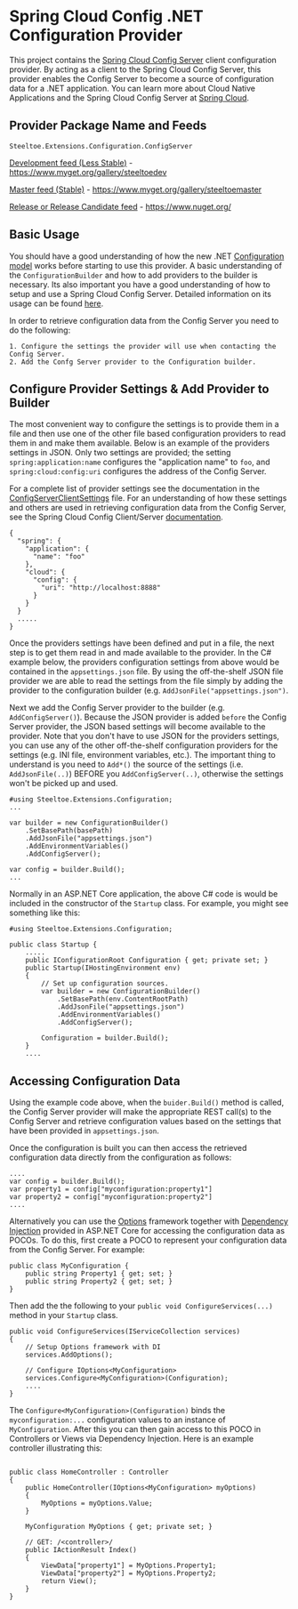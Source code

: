 # Spring Cloud Config .NET Configuration Provider

This project contains the [Spring Cloud Config Server](http://projects.spring.io/spring-cloud/docs/1.0.3/spring-cloud.html#_spring_cloud_config) client configuration provider.  By acting as a client to the Spring Cloud Config Server, this provider enables the Config Server to become a source of configuration data for a .NET application.  You can learn more about Cloud Native Applications and the Spring Cloud Config Server at [Spring Cloud](http://projects.spring.io/spring-cloud/docs/1.0.3/spring-cloud.html).

## Provider Package Name and Feeds

`Steeltoe.Extensions.Configuration.ConfigServer`

[Development feed (Less Stable)](https://www.myget.org/gallery/steeltoedev) - https://www.myget.org/gallery/steeltoedev

[Master feed (Stable)](https://www.myget.org/gallery/steeltoemaster) - https://www.myget.org/gallery/steeltoemaster

[Release or Release Candidate feed](https://www.nuget.org/) - https://www.nuget.org/

## Basic Usage
You should have a good understanding of how the new .NET [Configuration model](http://docs.asp.net/en/latest/fundamentals/configuration.html) works before starting to use this provider. A basic understanding of the `ConfigurationBuilder` and how to add providers to the builder is necessary. Its also important you have a good understanding of how to setup and use a Spring Cloud Config Server.  Detailed information on its usage can be found [here](http://projects.spring.io/spring-cloud/docs/1.0.3/spring-cloud.html#_spring_cloud_config_server).

In order to retrieve configuration data from the Config Server you need to do the following:
```
1. Configure the settings the provider will use when contacting the Config Server.  
2. Add the Confg Server provider to the Configuration builder.
``` 
## Configure Provider Settings & Add Provider to Builder
The most convenient way to configure the settings is to provide them in a file and then use one of the other file based configuration providers to read them in and make them available.  Below is an example of the providers settings in JSON. Only two settings are provided; the setting `spring:application:name` configures the "application name" to `foo`, and `spring:cloud:config:uri` configures the address of the Config Server.  

For a complete list of provider settings see the documentation in the [ConfigServerClientSettings](https://github.com/SteeltoeOSS/Configuration/blob/master/src/Steeltoe.Extensions.Configuration.ConfigServer/ConfigServerClientSettings.cs) file. For an understanding of how these settings and others are used in retrieving configuration data from the Config Server, see the Spring Cloud Config Client/Server [documentation](http://projects.spring.io/spring-cloud/docs/1.0.3/spring-cloud.html#_spring_cloud_config). 
```
{
  "spring": {
    "application": {
      "name": "foo"
    },
    "cloud": {
      "config": {
        "uri": "http://localhost:8888"
      }
    }
  }
  .....
}
```
Once the providers settings have been defined and put in a file, the next step is to get them read in and made available to the provider. In the C# example below, the providers configuration settings from above would be contained in the `appsettings.json` file.  By using the off-the-shelf JSON file provider we are able to read the settings from the file simply by adding the provider to the configuration builder (e.g. `AddJsonFile("appsettings.json")`.  

Next we add the Config Server provider to the builder (e.g. `AddConfigServer()`). Because the JSON provider is added `before` the Config Server provider, the JSON based settings will become available to the provider.  Note that you don't have to use JSON for the providers settings, you can use any of the other off-the-shelf configuration providers for the settings (e.g. INI file, environment variables, etc.).  The important thing to understand is you need to `Add*()` the source of the settings (i.e. `AddJsonFile(..)`) BEFORE you `AddConfigServer(..)`,  otherwise the settings won't be picked up and used.
```
#using Steeltoe.Extensions.Configuration;
...

var builder = new ConfigurationBuilder()
    .SetBasePath(basePath)
    .AddJsonFile("appsettings.json")
    .AddEnvironmentVariables()                   
    .AddConfigServer();
          
var config = builder.Build();
...
```
Normally in an ASP.NET Core application, the above C# code is would be included in the constructor of the `Startup` class. For example, you might see something like this:
```
#using Steeltoe.Extensions.Configuration;

public class Startup {
    .....
    public IConfigurationRoot Configuration { get; private set; }
    public Startup(IHostingEnvironment env)
    {
        // Set up configuration sources.
        var builder = new ConfigurationBuilder()
            .SetBasePath(env.ContentRootPath)
            .AddJsonFile("appsettings.json")
            .AddEnvironmentVariables()
            .AddConfigServer();

        Configuration = builder.Build();
    }
    ....
```
## Accessing Configuration Data
Using the example code above, when the `buider.Build()` method is called, the Config Server provider will make the appropriate REST call(s) to the Config Server and retrieve configuration values based on the settings that have been provided in `appsettings.json`.

Once the configuration is built you can then access the retrieved configuration data directly from the configuration as follows:
```
....
var config = builder.Build();
var property1 = config["myconfiguration:property1"]
var property2 = config["myconfiguration:property2"] 
....
```
Alternatively you can use the [Options](https://github.com/aspnet/Options) framework together with [Dependency Injection](http://docs.asp.net/en/latest/fundamentals/dependency-injection.html) provided in ASP.NET Core for accessing the configuration data as POCOs.
To do this, first create a POCO to represent your configuration data from the Config Server. For example:
```
public class MyConfiguration {
    public string Property1 { get; set; }
    public string Property2 { get; set; }
}
```
Then add the the following to your `public void ConfigureServices(...)` method in your `Startup` class.
```
public void ConfigureServices(IServiceCollection services)
{
    // Setup Options framework with DI
    services.AddOptions();
    
    // Configure IOptions<MyConfiguration> 
    services.Configure<MyConfiguration>(Configuration);
    ....
}
```
The `Configure<MyConfiguration>(Configuration)` binds the `myconfiguration:...` configuration values to an instance of `MyConfiguration`. After this you can then gain access to this POCO in Controllers or Views via Dependency Injection.  Here is an example controller illustrating this:
```

public class HomeController : Controller
{
    public HomeController(IOptions<MyConfiguration> myOptions)
    {
        MyOptions = myOptions.Value;
    }

    MyConfiguration MyOptions { get; private set; }

    // GET: /<controller>/
    public IActionResult Index()
    {
        ViewData["property1"] = MyOptions.Property1;
        ViewData["property2"] = MyOptions.Property2;
        return View();
    }
}
```


